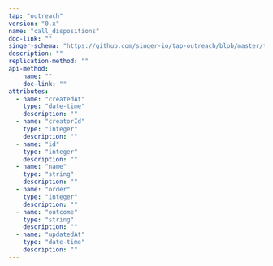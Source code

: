 ```yaml
---
tap: "outreach"
version: "0.x"
name: "call_dispositions"
doc-link: ""
singer-schema: "https://github.com/singer-io/tap-outreach/blob/master/tap_outreach/schemas/call_dispositions.json"
description: ""
replication-method: ""
api-method:
    name: ""
    doc-link: ""
attributes:
  - name: "createdAt"
    type: "date-time"
    description: ""
  - name: "creatorId"
    type: "integer"
    description: ""
  - name: "id"
    type: "integer"
    description: ""
  - name: "name"
    type: "string"
    description: ""
  - name: "order"
    type: "integer"
    description: ""
  - name: "outcome"
    type: "string"
    description: ""
  - name: "updatedAt"
    type: "date-time"
    description: ""
---
```


